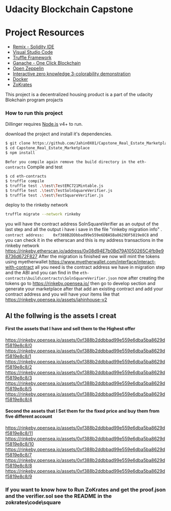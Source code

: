 # Udacity Blockchain Capstone


# Project Resources

* [Remix - Solidity IDE](https://remix.ethereum.org/)
* [Visual Studio Code](https://code.visualstudio.com/)
* [Truffle Framework](https://truffleframework.com/)
* [Ganache - One Click Blockchain](https://truffleframework.com/ganache)
* [Open Zeppelin ](https://openzeppelin.org/)
* [Interactive zero knowledge 3-colorability demonstration](http://web.mit.edu/~ezyang/Public/graph/svg.html)
* [Docker](https://docs.docker.com/install/)
* [ZoKrates](https://github.com/Zokrates/ZoKrates)


This project is a decentralized housing product is a part of the udacity Blokchain program projacts 

### How to run this project

Dillinger requires [Node.js](https://nodejs.org/) v4+ to run.

download the project and install it's dependencies.

```sh
$ git clone https://github.com/Jahin0X01/Capstone_Real_Estate_Marketplace.git
$ cd Capstone_Real_Estate_Marketplace
$ npm install 
```
`Befor you compile again remove the build directory in the eth-contracts`
Compile and test

```sh
$ cd eth-contracts
$ truffle compile
$ truffle test .\test\TestERC721Mintable.js  
$ truffle test .\test\TestSolnSquareVerifier.js
$ truffle test .\test\TestSquareVerifier.js  
```
deploy to the rinkeby network

```sh
truffle migrate --network rinkeby
```
you will have the contract address SolnSquareVerifier as an output of the last step and all the output i have i save in the file "rinkeby migration info" .
`contract address:    0xf388B2DDbbad99e559e6DBA5Ba8629DF5819e8C8` and you can check it in the etherscan and this is my address transactions in the rinkeby network 
https://rinkeby.etherscan.io/address/0x08d94E7b0Bd79A1050265C4fb9e98736d672F827
After the migration is finished we now will mint the tokens using myetherwallet 
https://www.myetherwallet.com/interface/interact-with-contract
all you need is the contract address we have in migration step and the ABI and you can find in the `eth-contracts\build\contracts\SolnSquareVerifier.json`
now after creating the tokens go to 
https://rinkeby.opensea.io/ then go to develop section and generate your marketplace after that add an existing contract and add your contract address and you will have your items like that 
https://rinkeby.opensea.io/assets/jahinhouse-v2 
## Al the follwing is the assets I creat 
#### First the assets that I have and sell them to the Highest offer
https://rinkeby.opensea.io/assets/0xf388b2ddbbad99e559e6dba5ba8629df5819e8c8/0
https://rinkeby.opensea.io/assets/0xf388b2ddbbad99e559e6dba5ba8629df5819e8c8/1
https://rinkeby.opensea.io/assets/0xf388b2ddbbad99e559e6dba5ba8629df5819e8c8/2
https://rinkeby.opensea.io/assets/0xf388b2ddbbad99e559e6dba5ba8629df5819e8c8/3
https://rinkeby.opensea.io/assets/0xf388b2ddbbad99e559e6dba5ba8629df5819e8c8/5
https://rinkeby.opensea.io/assets/0xf388b2ddbbad99e559e6dba5ba8629df5819e8c8/4
#### Second the assets that I Set them for the fixed price and buy them from five different account
https://rinkeby.opensea.io/assets/0xf388b2ddbbad99e559e6dba5ba8629df5819e8c8/11
https://rinkeby.opensea.io/assets/0xf388b2ddbbad99e559e6dba5ba8629df5819e8c8/10
https://rinkeby.opensea.io/assets/0xf388b2ddbbad99e559e6dba5ba8629df5819e8c8/7
https://rinkeby.opensea.io/assets/0xf388b2ddbbad99e559e6dba5ba8629df5819e8c8/8
https://rinkeby.opensea.io/assets/0xf388b2ddbbad99e559e6dba5ba8629df5819e8c8/9


### If you want to know how to Run ZoKrates and get the proof.json and the verifier.sol see the README in the zokrates\code\square 